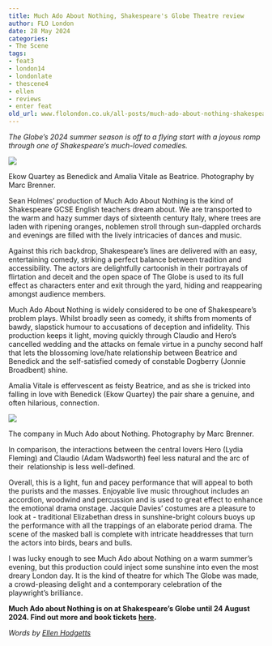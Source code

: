 ```yaml
---
title: Much Ado About Nothing, Shakespeare's Globe Theatre review
author: FLO London
date: 28 May 2024
categories:
- The Scene
tags:
- feat3
- london14
- londonlate
- thescene4
- ellen
- reviews
- enter feat
old_url: www.flolondon.co.uk/all-posts/much-ado-about-nothing-shakespeares-globe-review.html
---
```


*The Globe’s 2024 summer season is off to a flying start with a joyous romp through one of Shakespeare’s much-loved comedies.*

![](https://images.squarespace-cdn.com/content/v1/5c9534c4af4683461d462c6b/85863fb6-6f05-41c7-b2dc-b9b37247488d/Ekow+Quartey+as+Benedick+and+Amalia+Vitale+as+Beatrice.+Photography+by+Marc+Brenner.png)

Ekow Quartey as Benedick and Amalia Vitale as Beatrice. Photography by Marc Brenner.

Sean Holmes’ production of Much Ado About Nothing is the kind of Shakespeare GCSE English teachers dream about. We are transported to the warm and hazy summer days of sixteenth century Italy, where trees are laden with ripening oranges, noblemen stroll through sun-dappled orchards and evenings are filled with the lively intricacies of dances and music.

Against this rich backdrop, Shakespeare’s lines are delivered with an easy, entertaining comedy, striking a perfect balance between tradition and accessibility. The actors are delightfully cartoonish in their portrayals of flirtation and deceit and the open space of The Globe is used to its full effect as characters enter and exit through the yard, hiding and reappearing amongst audience members.

Much Ado About Nothing is widely considered to be one of Shakespeare’s problem plays. Whilst broadly seen as comedy, it shifts from moments of bawdy, slapstick humour to accusations of deception and infidelity. This production keeps it light, moving quickly through Claudio and Hero’s cancelled wedding and the attacks on female virtue in a punchy second half that lets the blossoming love/hate relationship between Beatrice and Benedick and the self-satisfied comedy of constable Dogberry (Jonnie Broadbent) shine.

Amalia Vitale is effervescent as feisty Beatrice, and as she is tricked into falling in love with Benedick (Ekow Quartey) the pair share a genuine, and often hilarious, connection.

![](https://images.squarespace-cdn.com/content/v1/5c9534c4af4683461d462c6b/1c50ef6b-3cc2-4352-bd19-90b2dcb51c38/The+company+in+Much+Ado+about+Nothing.+Photography+by+Marc+Brenner.png)

The company in Much Ado about Nothing. Photography by Marc Brenner.

In comparison, the interactions between the central lovers Hero (Lydia Fleming) and Claudio (Adam Wadsworth) feel less natural and the arc of their  relationship is less well-defined.

Overall, this is a light, fun and pacey performance that will appeal to both the purists and the masses. Enjoyable live music throughout includes an accordion, woodwind and percussion and is used to great effect to enhance the emotional drama onstage. Jacquie Davies’ costumes are a pleasure to look at - traditional Elizabethan dress in sunshine-bright colours buoys up the performance with all the trappings of an elaborate period drama. The scene of the masked ball is complete with intricate headdresses that turn the actors into birds, bears and bulls.

I was lucky enough to see Much Ado about Nothing on a warm summer’s evening, but this production could inject some sunshine into even the most dreary London day. It is the kind of theatre for which The Globe was made, a crowd-pleasing delight and a contemporary celebration of the playwright’s brilliance.

**Much Ado about Nothing is on at Shakespeare’s Globe until 24 August 2024. Find out more and book tickets** [**here**](https://www.shakespearesglobe.com/whats-on/much-ado-about-nothing/?gad_source=1&gclid=Cj0KCQjwu8uyBhC6ARIsAKwBGpSl3nhCOf4VdxQiAlLSwcmgYvweryfOXgRW7qBr095FCCJ11_eUizAaAvnmEALw_wcB#book)**.**

*Words by* [*Ellen Hodgetts*](../about-1/ellen-hodgetts.html)